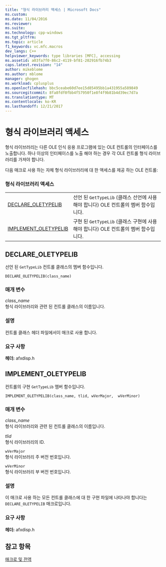 ```yaml
---
title: "형식 라이브러리 액세스 | Microsoft Docs"
ms.custom: 
ms.date: 11/04/2016
ms.reviewer: 
ms.suite: 
ms.technology: cpp-windows
ms.tgt_pltfrm: 
ms.topic: article
f1_keywords: vc.mfc.macros
dev_langs: C++
helpviewer_keywords: type libraries [MFC], accessing
ms.assetid: a03fa7f0-86c2-4119-bf81-202916fb74b3
caps.latest.revision: "14"
author: mikeblome
ms.author: mblome
manager: ghogen
ms.workload: cplusplus
ms.openlocfilehash: bbc5ceabe60d7ee15d85495bb1a431955a589849
ms.sourcegitcommit: 8fa8fdf0fbb4f57950f1e8f4f9b81b4d39ec7d7a
ms.translationtype: MT
ms.contentlocale: ko-KR
ms.lasthandoff: 12/21/2017
---
```

# <a name="type-library-access"></a>형식 라이브러리 액세스
형식 라이브러리는 다른 OLE 인식 응용 프로그램에 있는 OLE 컨트롤의 인터페이스를 노출합니다. 하나 이상의 인터페이스를 노출 해야 하는 경우 각 OLE 컨트롤 형식 라이브러리를 가져야 합니다.  
  
 다음 매크로 사용 하는 자체 형식 라이브러리에 대 한 액세스를 제공 하는 OLE 컨트롤:  
  
### <a name="type-library-access"></a>형식 라이브러리 액세스  
  
|||  
|-|-|  
|[DECLARE_OLETYPELIB](#declare_oletypelib)|선언 된 `GetTypeLib` (클래스 선언에 사용 해야 합니다) OLE 컨트롤의 멤버 함수입니다.|  
|[IMPLEMENT_OLETYPELIB](#implement_oletypelib)|구현 된 `GetTypeLib` (클래스 구현에 사용 해야 합니다) OLE 컨트롤의 멤버 함수입니다.|  
  
##  <a name="declare_oletypelib"></a>DECLARE_OLETYPELIB  
 선언 된 `GetTypeLib` 컨트롤 클래스의 멤버 함수입니다.  
  
```   
DECLARE_OLETYPELIB(class_name)   
```  
  
### <a name="parameters"></a>매개 변수  
 *class_name*  
 형식 라이브러리와 관련 된 컨트롤 클래스의 이름입니다.  
  
### <a name="remarks"></a>설명  
 컨트롤 클래스 헤더 파일에서이 매크로 사용 합니다.  

### <a name="requirements"></a>요구 사항  
 **헤더:** afxdisp.h  

##  <a name="implement_oletypelib"></a>IMPLEMENT_OLETYPELIB  
 컨트롤의 구현 `GetTypeLib` 멤버 함수입니다.  
  
```   
IMPLEMENT_OLETYPELIB(class_name, tlid, wVerMajor,  wVerMinor)   
```  
  
### <a name="parameters"></a>매개 변수  
 *class_name*  
 형식 라이브러리와 관련 된 컨트롤 클래스의 이름입니다.  
  
 *tlid*  
 형식 라이브러리의 ID.  
  
 `wVerMajor`  
 형식 라이브러리 주 버전 번호입니다.  
  
 `wVerMinor`  
 형식 라이브러리 부 버전 번호입니다.  
  
### <a name="remarks"></a>설명  
 이 매크로 사용 하는 모든 컨트롤 클래스에 대 한 구현 파일에 나타나야 합니다는 `DECLARE_OLETYPELIB` 매크로입니다.  

### <a name="requirements"></a>요구 사항  
 **헤더:** afxdisp.h  
   
## <a name="see-also"></a>참고 항목  
 [매크로 및 전역](../../mfc/reference/mfc-macros-and-globals.md)
